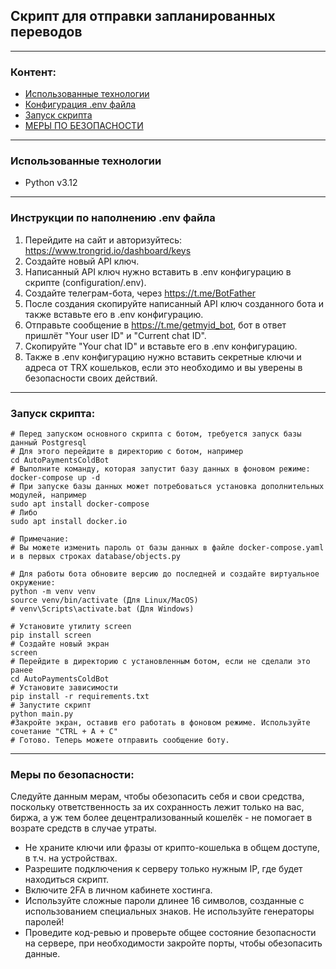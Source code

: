 ## Скрипт для отправки запланированных переводов

---

### Контент:

* [Использованные технологии](#использованные-технологии)
* [Конфигурация .env файла](#инструкции-по-наполнению-env-файла)
* [Запуск скрипта](#запуск-скрипта)
* [МЕРЫ ПО БЕЗОПАСНОСТИ](#меры-по-безопасности)

---

### Использованные технологии

- Python v3.12

---

### Инструкции по наполнению .env файла

1. Перейдите на сайт и авторизуйтесь: https://www.trongrid.io/dashboard/keys
2. Создайте новый API ключ.
3. Написанный API ключ нужно вставить в .env конфигурацию в скрипте (configuration/.env).
4. Создайте телеграм-бота, через https://t.me/BotFather
5. После создания скопируйте написанный API ключ созданного бота и также вставьте его в .env конфигурацию.
6. Отправьте сообщение в https://t.me/getmyid_bot, бот в ответ пришлёт "Your user ID" и "Current chat ID".
7. Скопируйте "Your chat ID" и вставьте его в .env конфигурацию.
8. Также в .env конфигурацию нужно вставить секретные ключи и адреса от TRX кошельков, если это необходимо и вы уверены в безопасности своих действий.

---

### Запуск скрипта:

```
# Перед запуском основного скрипта с ботом, требуется запуск базы данный Postgresql
# Для этого перейдите в директорию с ботом, например
cd AutoPaymentsColdBot
# Выполните команду, которая запустит базу данных в фоновом режиме:
docker-compose up -d
# При запуске базы данных может потребоваться установка дополнительных модулей, например
sudo apt install docker-compose
# Либо
sudo apt install docker.io

# Примечание:
# Вы можете изменить пароль от базы данных в файле docker-compose.yaml и в первых строках database/objects.py

# Для работы бота обновите версию до последней и создайте виртуальное окружение:
python -m venv venv
source venv/bin/activate (Для Linux/MacOS)
# venv\Scripts\activate.bat (Для Windows)

# Установите утилиту screen
pip install screen
# Создайте новый экран
screen
# Перейдите в директорию с установленным ботом, если не сделали это ранее
cd AutoPaymentsColdBot
# Установите зависимости
pip install -r requirements.txt
# Запустите скрипт
python main.py
#Закройте экран, оставив его работать в фоновом режиме. Используйте сочетание "CTRL + A + C"
# Готово. Теперь можете отправить сообщение боту.
```

---

### Меры по безопасности:
Следуйте данным мерам, чтобы обезопасить себя и свои средства, поскольку ответственность за их сохранность лежит только на вас, биржа, а уж тем более децентрализованный кошелёк - не помогает в возрате средств в случае утраты.

- Не храните ключи или фразы от крипто-кошелька в общем доступе, в т.ч. на устройствах.
- Разрешите подключения к серверу только нужным IP, где будет находиться скрипт.
- Включите 2FA в личном кабинете хостинга.
- Используйте сложные пароли длинее 16 символов, созданные с использованием специальных знаков. Не используйте генераторы паролей!
- Проведите код-ревью и проверьте общее состояние безопасности на сервере, при необходимости закройте порты, чтобы обезопасить данные.